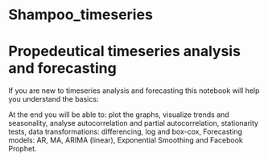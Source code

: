 # Shampoo_timeseries

# Propedeutical timeseries analysis and forecasting

If you are new to timeseries analysis and forecasting this notebook will help you understand the basics:

At the end you will be able to:
plot the graphs, visualize trends and seasonality, analyse autocorrelation and partial autocorrelation,
stationarity tests, data transformations: differencing, log and box-cox,
Forecasting models: AR, MA, ARIMA (linear), Exponential Smoothing and Facebook Prophet.
